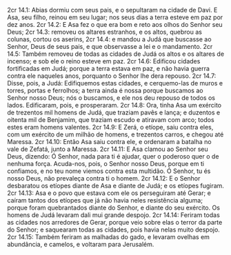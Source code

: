 2cr 14.1: Abias dormiu com seus pais, e o sepultaram na cidade de Davi. E Asa, seu filho, reinou em seu lugar; nos seus dias a terra esteve em paz por dez anos.
2cr 14.2: E Asa fez o que era bom e reto aos olhos do Senhor seu Deus;
2cr 14.3: removeu os altares estranhos, e os altos, quebrou as colunas, cortou os aserins,
2cr 14.4: e mandou a Judá que buscasse ao Senhor, Deus de seus pais, e que observasse a lei e o mandamento.
2cr 14.5: Também removeu de todas as cidades de Judá os altos e os altares de incenso; e sob ele o reino esteve em paz.
2cr 14.6: Edificou cidades fortificadas em Judá; porque a terra estava em paz, e não havia guerra contra ele naqueles anos, porquanto o Senhor lhe dera repouso.
2cr 14.7: Disse, pois, a Judá: Edifiquemos estas cidades, e cerquemo-las de muros e torres, portas e ferrolhos; a terra ainda é nossa porque buscamos ao Senhor nosso Deus; nós o buscamos, e ele nos deu repouso de todos os lados. Edificaram, pois, e prosperaram.
2cr 14.8: Ora, tinha Asa um exército de trezentos mil homens de Judá, que traziam pavês e lança; e duzentos e oitenta mil de Benjamim, que traziam escudo e atiravam com arco; todos estes eram homens valentes.
2cr 14.9: E Zerá, o etíope, saiu contra eles, com um exército de um milhão de homens, e trezentos carros, e chegou até Maressa.
2cr 14.10: Então Asa saiu contra ele, e ordenaram a batalha no vale de Zefatá, junto a Maressa.
2cr 14.11: E Asa clamou ao Senhor seu Deus, dizendo: Ó Senhor, nada para ti é ajudar, quer o poderoso quer o de nenhuma força. Acuda-nos, pois, o Senhor nosso Deus, porque em ti confiamos, e no teu nome viemos contra esta multidão. Ó Senhor, tu és nosso Deus, não prevaleça contra ti o homem.
2cr 14.12: E o Senhor desbaratou os etíopes diante de Asa e diante de Judá; e os etíopes fugiram.
2cr 14.13: Asa e o povo que estava com ele os perseguiram até Gerar; e caíram tantos dos etíopes que já não havia neles resistência alguma; porque foram quebrantados diante do Senhor, e diante do seu exército. Os homens de Judá levaram dali mui grande despojo.
2cr 14.14: Feriram todas as cidades nos arredores de Gerar, porque veio sobre elas o terror da parte do Senhor; e saquearam todas as cidades, pois havia nelas muito despojo.
2cr 14.15: Também feriram as malhadas do gado, e levaram ovelhas em abundância, e camelos, e voltaram para Jerusalém.
